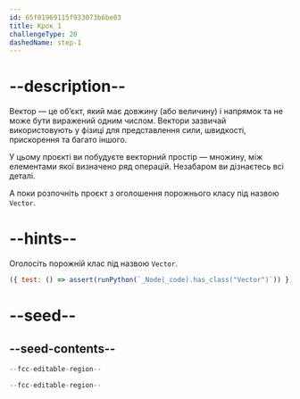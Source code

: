 ```yaml
---
id: 65f01969115f933073b6be03
title: Крок 1
challengeType: 20
dashedName: step-1
---
```


# --description--

Вектор — це об’єкт, який має довжину (або величину) і напрямок та не може бути виражений одним числом. Вектори зазвичай використовують у фізиці для представлення сили, швидкості, прискорення та багато іншого.

У цьому проєкті ви побудуєте векторний простір — множину, між елементами якої визначено ряд операцій. Незабаром ви дізнаєтесь всі деталі.

А поки розпочніть проєкт з оголошення порожнього класу під назвою `Vector`.

# --hints--

Оголосіть порожній клас під назвою `Vector`.

```js
({ test: () => assert(runPython(`_Node(_code).has_class("Vector")`)) })
```

# --seed--

## --seed-contents--

```py
--fcc-editable-region--

--fcc-editable-region--
```
